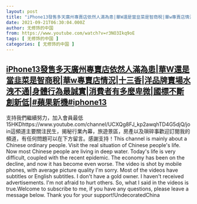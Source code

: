 ```yaml
---
layout: post
title: "iPhone13發售多天廣州專賣店依然人滿為患|華W還是當韭菜是智商稅|華w專賣店情況|十三香|洋品牌賣場水洩不通|身體行為最誠實|消費者有多麼卑微|國標不斷創新低|#蘋果新機#iphone13"
date: 2021-09-21T06:30:04.000Z
author: 无修饰的中国
from: https://www.youtube.com/watch?v=r3NO3Ikq9oE
tags: [ 无修饰的中国 ]
categories: [ 无修饰的中国 ]
---
```

<!--1632205804000-->
[iPhone13發售多天廣州專賣店依然人滿為患|華W還是當韭菜是智商稅|華w專賣店情況|十三香|洋品牌賣場水洩不通|身體行為最誠實|消費者有多麼卑微|國標不斷創新低|#蘋果新機#iphone13](https://www.youtube.com/watch?v=r3NO3Ikq9oE)
------

<div>
支持我們繼續努力，加入會員最低15HKDhttps://www.youtube.com/channel/UCXQg8FJ_kp2awqhTD4G5djQ/join這頻道主要關注民生，揭秘行業內幕，旅遊景區，房產以及瑣碎事歡迎訂閱我的頻道，有任何問題可以在下方留言。感謝支持！This channel is mainly about a Chinese ordinary people. Visit the real situation of Chinese people's life. Now most Chinese people are living in deep water. Today's life is very difficult, coupled with the recent epidemic. The economy has been on the decline, and now it has become even worse. The video is shot by mobile phones, with average picture quality I'm sorry. Most of the videos have subtitles or English subtitles. I don't have a gold owner. I haven't received advertisements. I'm not afraid to hurt others. So, what I said in the videos is true.Welcome to subscribe to me, if you have any questions, please leave a message below. Thank you for your support!UndecoratedChina
</div>
